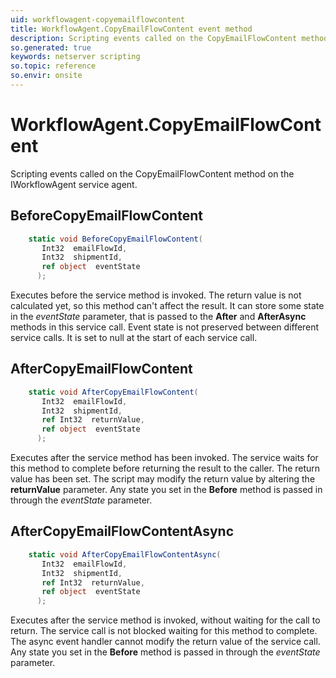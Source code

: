 ```yaml
---
uid: workflowagent-copyemailflowcontent
title: WorkflowAgent.CopyEmailFlowContent event method
description: Scripting events called on the CopyEmailFlowContent method on the WorkflowAgent service agent.
so.generated: true
keywords: netserver scripting
so.topic: reference
so.envir: onsite
---
```

# WorkflowAgent.CopyEmailFlowContent

Scripting events called on the <see cref='M:IWorkflowAgent.CopyEmailFlowContent'>CopyEmailFlowContent</see> method on the <see cref='IWorkflowAgent'>IWorkflowAgent</see>  service agent.

## BeforeCopyEmailFlowContent
```cs
    static void BeforeCopyEmailFlowContent(
       Int32  emailFlowId,
       Int32  shipmentId,
       ref object  eventState
      );
```
Executes before the service method is invoked.
The return value is not calculated yet, so this method can't affect the result.
It can store some state in the *eventState* parameter, that is passed to the **After** and **AfterAsync** methods in this service call.
Event state is not preserved between different service calls. It is set to null at the start of each service call.
## AfterCopyEmailFlowContent
```cs
    static void AfterCopyEmailFlowContent(
       Int32  emailFlowId,
       Int32  shipmentId,
       ref Int32  returnValue,
       ref object  eventState
      );
```
Executes after the service method has been invoked. The service waits for this method to complete before returning the result to the caller.
The return value has been set. The script may modify the return value by altering the **returnValue** parameter.
Any state you set in the **Before** method is passed in through the *eventState* parameter.
## AfterCopyEmailFlowContentAsync
```cs
    static void AfterCopyEmailFlowContentAsync(
       Int32  emailFlowId,
       Int32  shipmentId,
       ref Int32  returnValue,
       ref object  eventState
      );
```
Executes after the service method is invoked, without waiting for the call to return.
The service call is not blocked waiting for this method to complete.
The async event handler cannot modify the return value of the service call.
Any state you set in the **Before** method is passed in through the *eventState* parameter.

